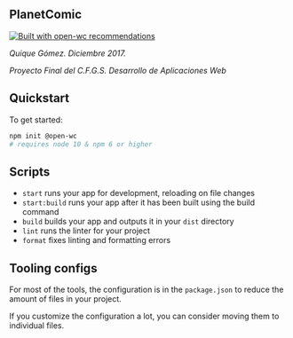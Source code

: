 ## PlanetComic

[![Built with open-wc recommendations](https://img.shields.io/badge/built%20with-open--wc-blue.svg)](https://github.com/open-wc)

_Quique Gómez. Diciembre 2017._

_Proyecto Final del C.F.G.S. Desarrollo de Aplicaciones Web_

## Quickstart

To get started:

```bash
npm init @open-wc
# requires node 10 & npm 6 or higher
```

## Scripts

- `start` runs your app for development, reloading on file changes
- `start:build` runs your app after it has been built using the build command
- `build` builds your app and outputs it in your `dist` directory
- `lint` runs the linter for your project
- `format` fixes linting and formatting errors

## Tooling configs

For most of the tools, the configuration is in the `package.json` to reduce the amount of files in your project.

If you customize the configuration a lot, you can consider moving them to individual files.
